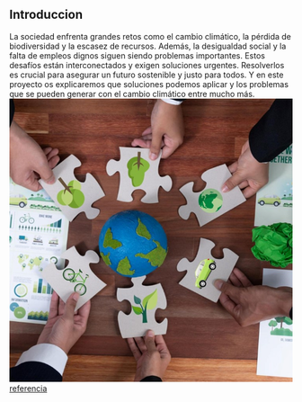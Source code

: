 ## Introduccion

La sociedad enfrenta grandes retos como el cambio climático, la pérdida de biodiversidad y la escasez de recursos. 
Además, la desigualdad social y la falta de empleos dignos siguen siendo problemas importantes. Estos desafíos están 
interconectados y exigen soluciones urgentes. Resolverlos es crucial para asegurar un futuro sostenible y justo para todos.
Y en este proyecto os explicaremos que soluciones podemos aplicar y los problemas que se pueden generar con el cambio
climático entre mucho más.
![retos](img/retos.jpg)
[referencia](https://www.ibm.com/mx-es/topics/environmental-issues)
